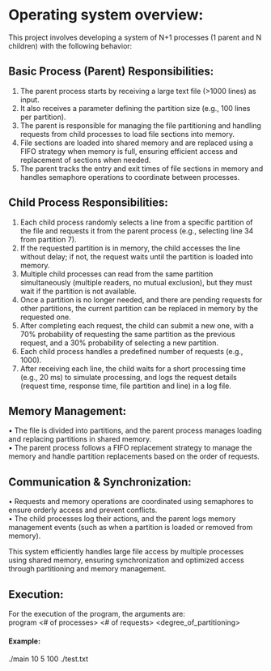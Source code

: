 # Operating system overview: 
This project involves developing a system of N+1 processes (1 parent and N children) 
with the following behavior:  

## Basic Process (Parent) Responsibilities:
1.	The parent process starts by receiving a large text file (>1000 lines) as input.
2.	It also receives a parameter defining the partition size (e.g., 100 lines per partition).
3.	The parent is responsible for managing the file partitioning and handling requests from child processes to load file sections into memory.
4.	File sections are loaded into shared memory and are replaced using a FIFO strategy when memory is full, ensuring efficient access and replacement of sections when needed.
5.	The parent tracks the entry and exit times of file sections in memory and handles semaphore operations to coordinate between processes.
   
## Child Process Responsibilities:  
1.	Each child process randomly selects a line from a specific partition of the file and requests it from the parent process (e.g., selecting line 34 from partition 7).
2.	If the requested partition is in memory, the child accesses the line without delay; if not, the request waits until the partition is loaded into memory.
3.	Multiple child processes can read from the same partition simultaneously (multiple readers, no mutual exclusion), but they must wait if the partition is not available.
4.	Once a partition is no longer needed, and there are pending requests for other partitions, the current partition can be replaced in memory by the requested one.
5.	After completing each request, the child can submit a new one, with a 70% probability of requesting the same partition as the previous request, and a 30% probability of selecting a new partition.
6.	Each child process handles a predefined number of requests (e.g., 1000).
7.	After receiving each line, the child waits for a short processing time (e.g., 20 ms)
to simulate processing, and logs the request details (request time, response time, file partition and line) in a log file.

## Memory Management:  
•	The file is divided into partitions, and the parent process manages loading and replacing partitions in shared memory.  
•	The parent process follows a FIFO replacement strategy to manage the memory and handle partition replacements based on the order of requests.  

## Communication & Synchronization:
•	Requests and memory operations are coordinated using semaphores to ensure orderly access and prevent conflicts.  
•	The child processes log their actions, and the parent logs memory management events (such as when a partition is loaded or removed from memory).  

This system efficiently handles large file access by multiple processes using shared memory, 
ensuring synchronization and optimized access through partitioning and memory management.  

## Execution:  
For the execution of the program, the arguments are:  
program <# of processes> <# of requests> <degree_of_partitioning> <filename>  
#### Example:
./main 10 5 100 ./test.txt 
